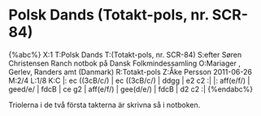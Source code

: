 # Polsk Dands (Totakt-pols, nr. SCR-84)

{%abc%}
X:1
T:Polsk Dands 
T:(Totakt-pols, nr. SCR-84)
S:efter Søren Christensen Ranch notbok på Dansk Folkmindessamling
O:Mariager , Gerlev, Randers amt (Danmark)
R:Totakt-pols
Z:Åke Persson 2011-06-26
M:2/4
L:1/8
K:C
|: ec ((3cB/c/) | ec ((3cB/c/) | ddgg | e2 c2 :|
|: aff(e/f/) | geed/e/ | fdcB | ce g2 | aff(e/f/) | gee(d/e/) | fdcB | d2 c2 :|
{%endabc%}

Triolerna i de två första takterna är skrivna så i notboken.
